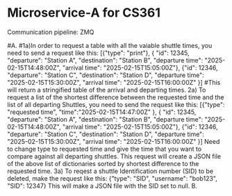 # Microservice-A for CS361

Communication pipeline: ZMQ

#A. 
  #1a)In order to request a table with all the vaiable shuttle times, you need to send a request like this: [{"type": "print"}, { "id": 12345, "departure": "Station A", "destination": "Station B", "departure time": "2025-02-15T14:48:00Z", "arrival time": "2025-02-15T15:05:00Z"}, {"id": 12346, "departure": "Station C", "destination": "Station D", "departure time": "2025-02-15T15:30:00Z", "arrival time": "2025-02-15T16:00:00Z" }] 
  #This will return a stringified table of the arrival and departing times.
  2a) To request a list of the shortest difference between the requested time and the list of all departing Shuttles, you need to send the request like this: [{"type": "requested time", "time":"2025-02-15T14:47:00Z" }, { "id": 12345, "departure": "Station A", "destination": "Station B", "departure time": "2025-02-15T14:48:00Z", "arrival time": "2025-02-15T15:05:00Z"}, {"id": 12346, "departure": "Station C", "destination": "Station D", "departure time": "2025-02-15T15:30:00Z", "arrival time": "2025-02-15T16:00:00Z" }]
    Need to change type to requested time and give the time that you want to compare against all departing shuttles. This request will create a JSON file of the above list of dictionaries sorted by shortest difference to the requested time.
  3a) To reqest a shuttle Identification number (SID) to be deleted, make the request like this: {"type": "SID", "username": "bob123", "SID": 12347}
    This will make a JSON file with the SID set to null.
B.
